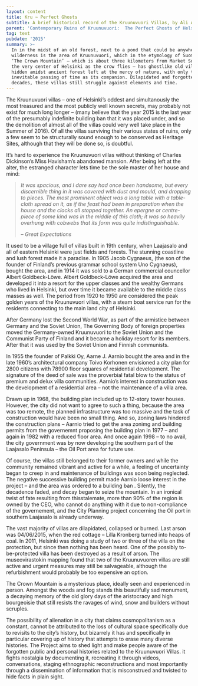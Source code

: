 ```yaml
---
layout: content
title: Kru ~ Perfect Ghosts
subtitle: A brief historical record of the Kruunuvuori Villas, by Ali Akbar Mehta
parent: 'Contemporary Ruins of Kruunuvuori:  The Perfect Ghosts of Helsinki'
tag: text
pubdate: '2015'
summary: >-
  In in the midst of an old forest, next to a pond that could be anywhere in
  wilderness is the area of Kruunuvuori, which in the etymology of Suomi means
  ‘The Crown Mountain’ – which is about three kilometers from Market Square in
  the very center of Helsinki as the crow flies – has ghostlike old villas
  hidden amidst ancient forest left at the mercy of nature, with only the slow
  inevitable passing of time as its companion. Dilapidated and forgotten for
  decades, these villas still struggle against elements and time.
---
```

The Kruunuvuori villas – one of Helsinki’s oddest and simultanously the most treasured and the most publicly well known secrets, may probably not exist for much long longer – (many believe that the year 2015 is the last year of the presumably indefinite building ban that it was placed under, and so the demolition of almost all of the villas could very well take place in the Summer of 2016). Of all the villas surviving their various states of ruins, only a few seem to be structurally sound enough to be conserved as Heritage Sites, although that they will be done so, is doubtful.

It’s hard to experience the Kruunuvuori villas without thinking of Charles Dickinson’s Miss Havisham’s abandoned mansion. After being left at the alter, the estranged character lets time be the sole master of her house and mind:

> _It was spacious, and I dare say had once been handsome, but every discernible thing in it was covered with dust and mould, and dropping to pieces. The most prominent object was a long table with a table-cloth spread on it, as if the feast had been in preparation when the house and the clocks all stopped together. An epergne or centre-piece of some kind was in the middle of this cloth; it was so heavily overhung with cobwebs that its form was quite indistinguishable._
>
>  
>
> _– Great Expectations_



It used to be a village full of villas built in 19th century, when Laajasalo and all of eastern Helsinki were just fields and forests. The stunning coastline and lush forest made it a paradise. In 1905 Jacob Cygnaeus, (the son of the founder of Finland’s previous grammar school system Uno Cygnaeus), bought the area, and in 1914 it was sold to a German commercial councellor Albert Goldbeck-Löwe. Albert Goldbeck-Löwe acquired the area and developed it into a resort for the upper classes and the wealthy Germans who lived in Helsinki, but over time it became available to the middle class masses as well. The period from 1920 to 1950 are considered the peak golden years of the Kruunuvuori villas, with a steam boat service run for the residents connecting to the main land city of Helsinki.

After Germany lost the Second World War, ­as part of the armistice between Germany and the Soviet Union, The Governing Body of foreign properties moved the Germany-owned Kruunuvuori to the Soviet Union and the Communist Party of Finland and it became a holiday resort for its members. After that it was used by the Soviet Union and Finnish communists.

In 1955 the founder of Palkki Oy, Aarne J. Aarnio bought the area and in the late 1960’s architectural company Toivo Korhonen envisioned a city plan for 2800 citizens with 78900 floor squares of residential development. The signature of the deed of sale was the proverbial fatal blow to the status of premium and delux villa communities. Aarnio’s interest in construction was the development of a residential area – not the maintenance of a villa area.

Drawn up in 1968, the building plan included up to 12-story tower houses. However, the city did not want to agree to such a thing, because the area was too remote, the planned infrastructure was too massive and the task of construction would have been no small thing. And so, zoning laws hindered the construction plans – Aarnio tried to get the area zonimg and building permits from the governemnt proposing the building plan in 1977 – and again in 1982 with a reduced floor area. And once again 1998 – to no avail, the city government was by now developing the southern part of the Laajasalo Peninsula – the Oil Port area for future use.

Of course, the villas still belonged to their former owners and while the community remained vibrant and active for a while, a feeling of uncertainty began to creep in and maintenance of buildings was soon being neglected. The negative successive building permit made Aarnio loose interest in the project – and the area was ordered to a building ban ­­. Silently, the decadence faded, and decay began to seize the mountain. In an ironical twist of fate resulting from thisstalemate, more than 90% of the region is owned by the CEO, who cannot do anything with it due to non-compliance of the governement, and the City Planning project concerning the Oil port in southern Laajasalo is already underway.

The vast majority of villas are dilapidated, collapsed or burned. Last arson was 04/06/2015, when the red cottage – Lilla Kronberg turned into heaps of coal. In 2011, Helsinki was doing a study of two or three of the villa on the protection, but since then nothing has been heard. One of the possibly to-be-protected villa has been destroyed as a result of arson. The museovirastokin mapping found that two of the Kruunuvuoren villas are still active and urgent measures may still be salvageable, although the refurbishment would probably be too expensive an option.

The Crown Mountain is a mysterious place, ideally seen and experienced in person. Amongst the woods and fog stands this beautifully sad monument, a decaying memory of the old glory days of the aristocracy and high bourgeoisie that still resists the ravages of wind, snow and builders without scruples.

The possibility of alienation in a city that claims cosmopolitanism as a constant, cannot be attributed to the loss of cultural space specifically due to revisits to the city’s history, but bizarrely it has and specifically in particular covering up of history that attempts to erase many diverse histories. The Project aims to shed light and make people aware of the forgotten public and personal histories related to the Kruunuvuori Villas. it fights nostalgia by documenting it, recreating it through videos, conversations, staging ethnographic reconstructions and most importantly through a dissemination of information that is misconstrued and twisted to hide facts in plain sight.
